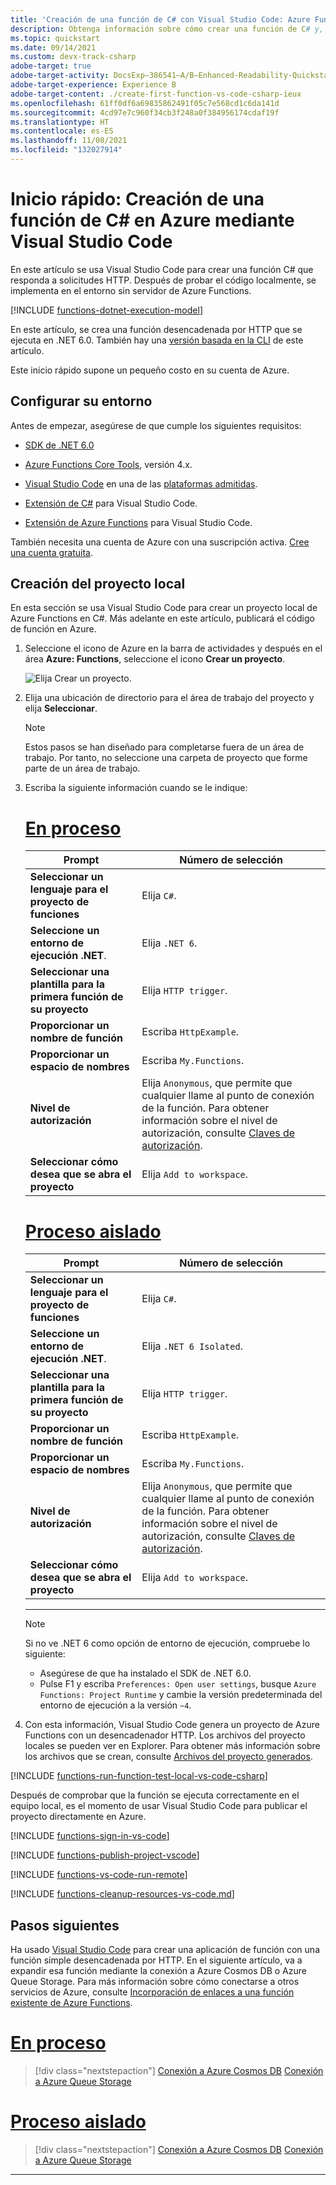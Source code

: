 ```yaml
---
title: 'Creación de una función de C# con Visual Studio Code: Azure Functions'
description: Obtenga información sobre cómo crear una función de C# y, a continuación, publicar el proyecto local en el hospedaje sin servidor de Azure Functions con la extensión de Azure Functions en Visual Studio Code.
ms.topic: quickstart
ms.date: 09/14/2021
ms.custom: devx-track-csharp
adobe-target: true
adobe-target-activity: DocsExp–386541–A/B–Enhanced-Readability-Quickstarts–2.19.2021
adobe-target-experience: Experience B
adobe-target-content: ./create-first-function-vs-code-csharp-ieux
ms.openlocfilehash: 61ff0df6a69835862491f05c7e568cd1c6da141d
ms.sourcegitcommit: 4cd97e7c960f34cb3f248a0f384956174cdaf19f
ms.translationtype: HT
ms.contentlocale: es-ES
ms.lasthandoff: 11/08/2021
ms.locfileid: "132027914"
---
```

# <a name="quickstart-create-a-c-function-in-azure-using-visual-studio-code"></a>Inicio rápido: Creación de una función de C# en Azure mediante Visual Studio Code

En este artículo se usa Visual Studio Code para crear una función C# que responda a solicitudes HTTP. Después de probar el código localmente, se implementa en el entorno sin servidor de Azure Functions.

[!INCLUDE [functions-dotnet-execution-model](../../includes/functions-dotnet-execution-model.md)]    

En este artículo, se crea una función desencadenada por HTTP que se ejecuta en .NET 6.0. También hay una [versión basada en la CLI](create-first-function-cli-csharp.md) de este artículo.

Este inicio rápido supone un pequeño costo en su cuenta de Azure.

## <a name="configure-your-environment"></a>Configurar su entorno

Antes de empezar, asegúrese de que cumple los siguientes requisitos:

+ [SDK de .NET 6.0](https://dotnet.microsoft.com/download/dotnet/6.0)

+ [Azure Functions Core Tools](functions-run-local.md#install-the-azure-functions-core-tools), versión 4.x.

+ [Visual Studio Code](https://code.visualstudio.com/) en una de las [plataformas admitidas](https://code.visualstudio.com/docs/supporting/requirements#_platforms).

+ [Extensión de C#](https://marketplace.visualstudio.com/items?itemName=ms-dotnettools.csharp) para Visual Studio Code.  

+ [Extensión de Azure Functions](https://marketplace.visualstudio.com/items?itemName=ms-azuretools.vscode-azurefunctions) para Visual Studio Code.

También necesita una cuenta de Azure con una suscripción activa. [Cree una cuenta gratuita](https://azure.microsoft.com/free/?ref=microsoft.com&utm_source=microsoft.com&utm_medium=docs&utm_campaign=visualstudio).

## <a name="create-your-local-project"></a><a name="create-an-azure-functions-project"></a>Creación del proyecto local

En esta sección se usa Visual Studio Code para crear un proyecto local de Azure Functions en C#. Más adelante en este artículo, publicará el código de función en Azure.

1. Seleccione el icono de Azure en la barra de actividades y después en el área **Azure: Functions**, seleccione el icono **Crear un proyecto**.

    ![Elija Crear un proyecto.](./media/functions-create-first-function-vs-code/create-new-project.png)

1. Elija una ubicación de directorio para el área de trabajo del proyecto y elija **Seleccionar**.

    > [!NOTE]
    > Estos pasos se han diseñado para completarse fuera de un área de trabajo. Por tanto, no seleccione una carpeta de proyecto que forme parte de un área de trabajo.

1. Escriba la siguiente información cuando se le indique:

    # <a name="in-process"></a>[En proceso](#tab/in-process) 

    |Prompt|Número de selección|
    |--|--|
    |**Seleccionar un lenguaje para el proyecto de funciones**|Elija `C#`.|
    | **Seleccione un entorno de ejecución .NET**. | Elija `.NET 6`.|
    |**Seleccionar una plantilla para la primera función de su proyecto**|Elija `HTTP trigger`.|
    |**Proporcionar un nombre de función**|Escriba `HttpExample`.|
    |**Proporcionar un espacio de nombres** | Escriba `My.Functions`. |
    |**Nivel de autorización**|Elija `Anonymous`, que permite que cualquier llame al punto de conexión de la función. Para obtener información sobre el nivel de autorización, consulte [Claves de autorización](functions-bindings-http-webhook-trigger.md#authorization-keys).|
    |**Seleccionar cómo desea que se abra el proyecto**|Elija `Add to workspace`.|

    # <a name="isolated-process"></a>[Proceso aislado](#tab/isolated-process)

    |Prompt|Número de selección|
    |--|--|
    |**Seleccionar un lenguaje para el proyecto de funciones**|Elija `C#`.|
    | **Seleccione un entorno de ejecución .NET**. | Elija `.NET 6 Isolated`.|
    |**Seleccionar una plantilla para la primera función de su proyecto**|Elija `HTTP trigger`.|
    |**Proporcionar un nombre de función**|Escriba `HttpExample`.|
    |**Proporcionar un espacio de nombres** | Escriba `My.Functions`. |
    |**Nivel de autorización**|Elija `Anonymous`, que permite que cualquier llame al punto de conexión de la función. Para obtener información sobre el nivel de autorización, consulte [Claves de autorización](functions-bindings-http-webhook-trigger.md#authorization-keys).|
    |**Seleccionar cómo desea que se abra el proyecto**|Elija `Add to workspace`.|

    ---
    
    > [!NOTE]
    > Si no ve .NET 6 como opción de entorno de ejecución, compruebe lo siguiente:
    > 
    > + Asegúrese de que ha instalado el SDK de .NET 6.0.
    > + Pulse F1 y escriba `Preferences: Open user settings`, busque `Azure Functions: Project Runtime` y cambie la versión predeterminada del entorno de ejecución a la versión `~4`.  
    
1. Con esta información, Visual Studio Code genera un proyecto de Azure Functions con un desencadenador HTTP. Los archivos del proyecto locales se pueden ver en Explorer. Para obtener más información sobre los archivos que se crean, consulte [Archivos del proyecto generados](functions-develop-vs-code.md#generated-project-files).

[!INCLUDE [functions-run-function-test-local-vs-code-csharp](../../includes/functions-run-function-test-local-vs-code-csharp.md)]

Después de comprobar que la función se ejecuta correctamente en el equipo local, es el momento de usar Visual Studio Code para publicar el proyecto directamente en Azure.

[!INCLUDE [functions-sign-in-vs-code](../../includes/functions-sign-in-vs-code.md)]

[!INCLUDE [functions-publish-project-vscode](../../includes/functions-publish-project-vscode.md)]

[!INCLUDE [functions-vs-code-run-remote](../../includes/functions-vs-code-run-remote.md)]

[!INCLUDE [functions-cleanup-resources-vs-code.md](../../includes/functions-cleanup-resources-vs-code.md)]

## <a name="next-steps"></a>Pasos siguientes

Ha usado [Visual Studio Code](functions-develop-vs-code.md?tabs=csharp) para crear una aplicación de función con una función simple desencadenada por HTTP. En el siguiente artículo, va a expandir esa función mediante la conexión a Azure Cosmos DB o Azure Queue Storage. Para más información sobre cómo conectarse a otros servicios de Azure, consulte [Incorporación de enlaces a una función existente de Azure Functions](add-bindings-existing-function.md?tabs=csharp). 

# <a name="in-process"></a>[En proceso](#tab/in-process) 

> [!div class="nextstepaction"]
> [Conexión a Azure Cosmos DB](functions-add-output-binding-cosmos-db-vs-code.md?pivots=programming-language-csharp&tabs=in-process)
> [Conexión a Azure Queue Storage](functions-add-output-binding-storage-queue-vs-code.md?pivots=programming-language-csharp&tabs=in-process)

# <a name="isolated-process"></a>[Proceso aislado](#tab/isolated-process)

> [!div class="nextstepaction"]
> [Conexión a Azure Cosmos DB](functions-add-output-binding-cosmos-db-vs-code.md?pivots=programming-language-csharp&tabs=isolated-process)
> [Conexión a Azure Queue Storage](functions-add-output-binding-storage-queue-vs-code.md?pivots=programming-language-csharp&tabs=isolated-process)

---

[Azure Functions Core Tools]: functions-run-local.md
[Azure Functions extension for Visual Studio Code]: https://marketplace.visualstudio.com/items?itemName=ms-azuretools.vscode-azurefunctions
